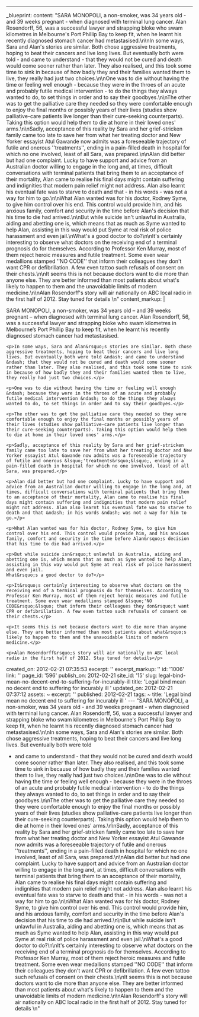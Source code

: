 ---
_blueprint:
  content: "SARA MONOPOLI, a non-smoker, was 34 years old - and 39 weeks pregnant
    - when diagnosed with terminal lung cancer. Alan Rosendorff, 56, was a successful
    lawyer and strapping bloke who swam kilometres in Melbourne's Port Phillip Bay
    to keep fit, when he learnt his recently diagnosed stomach cancer had metastasised.\n\nIn
    some ways, Sara and Alan's stories are similar. Both chose aggressive treatments,
    hoping to beat their cancers and live long lives. But eventually both were told
    - and came to understand - that they would not be cured and death would come sooner
    rather than later. They also realised, and this took some time to sink in because
    of how badly they and their families wanted them to live, they really had just
    two choices.\n\nOne was to die without having the time or feeling well enough
    - because they were in the throes of an acute and probably futile medical intervention
    - to do the things they always wanted to do, to set things in order and to say
    their goodbyes.\n\nThe other was to get the palliative care they needed so they
    were comfortable enough to enjoy the final months or possibly years of their lives
    (studies show palliative-care patients live longer than their cure-seeking counterparts).
    Taking this option would help them to die at home in their loved ones' arms.\n\nSadly,
    acceptance of this reality by Sara and her grief-stricken family came too late
    to save her from what her treating doctor and New Yorker essayist Atul Gawande
    now admits was a foreseeable trajectory of futile and onerous ''treatments'',
    ending in a pain-filled death in hospital for which no one involved, least of
    all Sara, was prepared.\n\nAlan did better but had one complaint. Lucky to have
    support and advice from an Australian doctor willing to engage in the long and,
    at times, difficult conversations with terminal patients that bring them to an
    acceptance of their mortality, Alan came to realise his final days might contain
    suffering and indignities that modern pain relief might not address. Alan also
    learnt his eventual fate was to starve to death and that - in his words - was
    not a way for him to go.\n\nWhat Alan wanted was for his doctor, Rodney Syme,
    to give him control over his end. This control would provide him, and his anxious
    family, comfort and security in the time before Alan's decision that his time
    to die had arrived.\n\nBut while suicide isn't unlawful in Australia, aiding and
    abetting one is, which means that as much as Syme wanted to help Alan, assisting
    in this way would put Syme at real risk of police harassment and even jail.\nWhat's
    a good doctor to do?\n\nIt's certainly interesting to observe what doctors on
    the receiving end of a terminal prognosis do for themselves. According to Professor
    Ken Murray, most of them reject heroic measures and futile treatment. Some even
    wear medallions stamped ''NO CODE'' that inform their colleagues they don't want
    CPR or defibrillation. A few even tattoo such refusals of consent on their chests.\n\nIt
    seems this is not because doctors want to die more than anyone else. They are
    better informed than most patients about what's likely to happen to them and the
    unavoidable limits of modern medicine.\n\nAlan Rosendorff's story will air nationally
    on ABC local radio in the first half of 2012. Stay tuned for details \n"
  content_markup: |
    <p>SARA MONOPOLI, a non-smoker, was 34 years old &ndash; and 39 weeks pregnant &ndash; when diagnosed with terminal lung cancer. Alan Rosendorff, 56, was a successful lawyer and strapping bloke who swam kilometres in Melbourne&rsquo;s Port Phillip Bay to keep fit, when he learnt his recently diagnosed stomach cancer had metastasised.</p>

    <p>In some ways, Sara and Alan&rsquo;s stories are similar. Both chose aggressive treatments, hoping to beat their cancers and live long lives. But eventually both were told &ndash; and came to understand &ndash; that they would not be cured and death would come sooner rather than later. They also realised, and this took some time to sink in because of how badly they and their families wanted them to live, they really had just two choices.</p>

    <p>One was to die without having the time or feeling well enough &ndash; because they were in the throes of an acute and probably futile medical intervention &ndash; to do the things they always wanted to do, to set things in order and to say their goodbyes.</p>

    <p>The other was to get the palliative care they needed so they were comfortable enough to enjoy the final months or possibly years of their lives (studies show palliative-care patients live longer than their cure-seeking counterparts). Taking this option would help them to die at home in their loved ones' arms.</p>

    <p>Sadly, acceptance of this reality by Sara and her grief-stricken family came too late to save her from what her treating doctor and New Yorker essayist Atul Gawande now admits was a foreseeable trajectory of futile and onerous &lsquo;'treatments&rsquo;&lsquo;, ending in a pain-filled death in hospital for which no one involved, least of all Sara, was prepared.</p>

    <p>Alan did better but had one complaint. Lucky to have support and advice from an Australian doctor willing to engage in the long and, at times, difficult conversations with terminal patients that bring them to an acceptance of their mortality, Alan came to realise his final days might contain suffering and indignities that modern pain relief might not address. Alan also learnt his eventual fate was to starve to death and that &ndash; in his words &ndash; was not a way for him to go.</p>

    <p>What Alan wanted was for his doctor, Rodney Syme, to give him control over his end. This control would provide him, and his anxious family, comfort and security in the time before Alan&rsquo;s decision that his time to die had arrived.</p>

    <p>But while suicide isn&rsquo;t unlawful in Australia, aiding and abetting one is, which means that as much as Syme wanted to help Alan, assisting in this way would put Syme at real risk of police harassment and even jail.
    What&rsquo;s a good doctor to do?</p>

    <p>It&rsquo;s certainly interesting to observe what doctors on the receiving end of a terminal prognosis do for themselves. According to Professor Ken Murray, most of them reject heroic measures and futile treatment. Some even wear medallions stamped &lsquo;'NO CODE&rsquo;&lsquo; that inform their colleagues they don&rsquo;t want CPR or defibrillation. A few even tattoo such refusals of consent on their chests.</p>

    <p>It seems this is not because doctors want to die more than anyone else. They are better informed than most patients about what&rsquo;s likely to happen to them and the unavoidable limits of modern medicine.</p>

    <p>Alan Rosendorff&rsquo;s story will air nationally on ABC local radio in the first half of 2012. Stay tuned for details</p>
  created_on: 2012-02-21 07:35:53
  excerpt: ''
  excerpt_markup: ''
  id: '1006'
  link: ''
  page_id: '596'
  publish_on: 2012-02-21
  site_id: '15'
  slug: legal-bind-mean-no-decent-end-to-suffering-for-incurably-ill
  title: 'Legal bind mean no decent end to suffering for incurably ill '
  updated_on: 2012-02-21 07:37:12
assets: ~
excerpt: ''
published: 2012-02-21
tags: ~
title: 'Legal bind mean no decent end to suffering for incurably ill '
--- "SARA MONOPOLI, a non-smoker, was 34 years old - and 39 weeks pregnant - when
  diagnosed with terminal lung cancer. Alan Rosendorff, 56, was a successful lawyer
  and strapping bloke who swam kilometres in Melbourne's Port Phillip Bay to keep
  fit, when he learnt his recently diagnosed stomach cancer had metastasised.\n\nIn
  some ways, Sara and Alan's stories are similar. Both chose aggressive treatments,
  hoping to beat their cancers and live long lives. But eventually both were told
  - and came to understand - that they would not be cured and death would come sooner
  rather than later. They also realised, and this took some time to sink in because
  of how badly they and their families wanted them to live, they really had just two
  choices.\n\nOne was to die without having the time or feeling well enough - because
  they were in the throes of an acute and probably futile medical intervention - to
  do the things they always wanted to do, to set things in order and to say their
  goodbyes.\n\nThe other was to get the palliative care they needed so they were comfortable
  enough to enjoy the final months or possibly years of their lives (studies show
  palliative-care patients live longer than their cure-seeking counterparts). Taking
  this option would help them to die at home in their loved ones' arms.\n\nSadly,
  acceptance of this reality by Sara and her grief-stricken family came too late to
  save her from what her treating doctor and New Yorker essayist Atul Gawande now
  admits was a foreseeable trajectory of futile and onerous ''treatments'', ending
  in a pain-filled death in hospital for which no one involved, least of all Sara,
  was prepared.\n\nAlan did better but had one complaint. Lucky to have support and
  advice from an Australian doctor willing to engage in the long and, at times, difficult
  conversations with terminal patients that bring them to an acceptance of their mortality,
  Alan came to realise his final days might contain suffering and indignities that
  modern pain relief might not address. Alan also learnt his eventual fate was to
  starve to death and that - in his words - was not a way for him to go.\n\nWhat Alan
  wanted was for his doctor, Rodney Syme, to give him control over his end. This control
  would provide him, and his anxious family, comfort and security in the time before
  Alan's decision that his time to die had arrived.\n\nBut while suicide isn't unlawful
  in Australia, aiding and abetting one is, which means that as much as Syme wanted
  to help Alan, assisting in this way would put Syme at real risk of police harassment
  and even jail.\nWhat's a good doctor to do?\n\nIt's certainly interesting to observe
  what doctors on the receiving end of a terminal prognosis do for themselves. According
  to Professor Ken Murray, most of them reject heroic measures and futile treatment.
  Some even wear medallions stamped ''NO CODE'' that inform their colleagues they
  don't want CPR or defibrillation. A few even tattoo such refusals of consent on
  their chests.\n\nIt seems this is not because doctors want to die more than anyone
  else. They are better informed than most patients about what's likely to happen
  to them and the unavoidable limits of modern medicine.\n\nAlan Rosendorff's story
  will air nationally on ABC local radio in the first half of 2012. Stay tuned for
  details \n"
